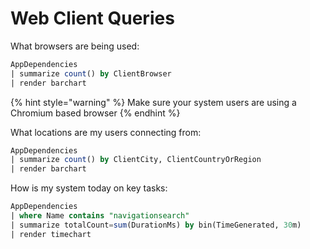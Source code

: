 # Web Client Queries

What browsers are being used:

```sql
AppDependencies
| summarize count() by ClientBrowser
| render barchart 
```

{% hint style="warning" %}
 Make sure your system users are using a Chromium based browser
{% endhint %}

What locations are my users connecting from:

```sql
AppDependencies
| summarize count() by ClientCity, ClientCountryOrRegion
| render barchart 
```

How is my system today on key tasks:

```sql
AppDependencies
| where Name contains "navigationsearch"
| summarize totalCount=sum(DurationMs) by bin(TimeGenerated, 30m)
| render timechart
```

